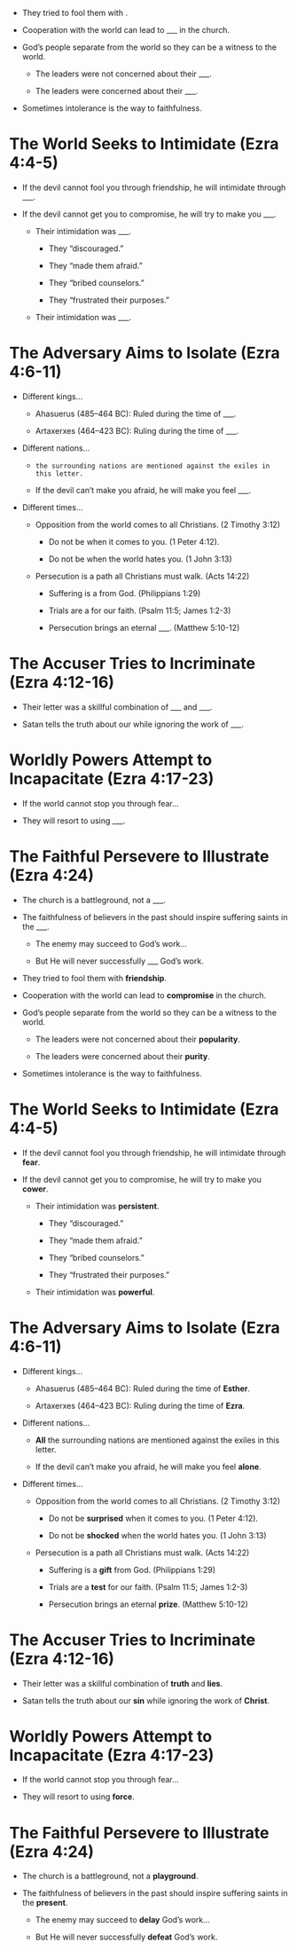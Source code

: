 * They tried to fool them with 	.

* Cooperation with the world can lead to \_\_\_	in the church.

* God’s people separate from the world so they can be a witness to the world.

  * The leaders were not concerned about their	\_\_\_.

  * The leaders were concerned about their \_\_\_.

* Sometimes intolerance is the way to faithfulness.

# **The World Seeks to Intimidate (Ezra 4:4-5)**

* If the devil cannot fool you through friendship, he will intimidate through \_\_\_.

* If the devil cannot get you to compromise, he will try to make you \_\_\_.

  * Their intimidation was \_\_\_.

    * They “discouraged.”

    * They “made them afraid.”

    * They “bribed counselors.”

    * They “frustrated their purposes.”

  * Their intimidation was \_\_\_.

# **The Adversary Aims to Isolate (Ezra 4:6-11)**

* Different kings…

  * Ahasuerus (485–464 BC): Ruled during the time of \_\_\_.

  * Artaxerxes (464–423 BC): Ruling during the time of \_\_\_.

* Different nations…

  * 	the surrounding nations are mentioned against the exiles in this letter.

  * If the devil can’t make you afraid, he will make you feel \_\_\_.

* Different times…

  * Opposition from the world comes to all Christians. (2 Timothy 3:12)

    * Do not be 	when it comes to you. (1 Peter 4:12).

    * Do not be 	when the world hates you. (1 John 3:13)

  * Persecution is a path all Christians must walk. (Acts 14:22)

    * Suffering is a 	from God. (Philippians 1:29)

    * Trials are a 	for our faith. (Psalm 11:5; James 1:2-3)

    * Persecution brings an eternal \_\_\_. (Matthew 5:10-12)

# **The Accuser Tries to Incriminate (Ezra 4:12-16)**

* Their letter was a skillful combination of \_\_\_ and \_\_\_.

* Satan tells the truth about our 	while ignoring the work of \_\_\_.

# **Worldly Powers Attempt to Incapacitate (Ezra 4:17-23)**

* If the world cannot stop you through fear…

* They will resort to using \_\_\_.

# **The Faithful Persevere to Illustrate (Ezra 4:24)**

* The church is a battleground, not a \_\_\_.

* The faithfulness of believers in the past should inspire suffering saints in the \_\_\_.

  * The enemy may succeed to 	God’s work…

  * But He will never successfully \_\_\_	God’s work.

* They tried to fool them with **friendship**.

* Cooperation with the world can lead to **compromise** in the church.

* God’s people separate from the world so they can be a witness to the world.

  * The leaders were not concerned about their **popularity**.

  * The leaders were concerned about their **purity**.

* Sometimes intolerance is the way to faithfulness.

# **The World Seeks to Intimidate (Ezra 4:4-5)**

* If the devil cannot fool you through friendship, he will intimidate through **fear**.

* If the devil cannot get you to compromise, he will try to make you **cower**.

  * Their intimidation was **persistent**.

    * They “discouraged.”

    * They “made them afraid.”

    * They “bribed counselors.”

    * They “frustrated their purposes.”

  * Their intimidation was **powerful**.

# **The Adversary Aims to Isolate (Ezra 4:6-11)**

* Different kings…

  * Ahasuerus (485–464 BC): Ruled during the time of **Esther**.

  * Artaxerxes (464–423 BC): Ruling during the time of **Ezra**.

* Different nations…

  * **All** the surrounding nations are mentioned against the exiles in this letter.

  * If the devil can’t make you afraid, he will make you feel **alone**.

* Different times…

  * Opposition from the world comes to all Christians. (2 Timothy 3:12)

    * Do not be **surprised** when it comes to you. (1 Peter 4:12).

    * Do not be **shocked** when the world hates you. (1 John 3:13)

  * Persecution is a path all Christians must walk. (Acts 14:22)

    * Suffering is a **gift** from God. (Philippians 1:29)

    * Trials are a **test** for our faith. (Psalm 11:5; James 1:2-3)

    * Persecution brings an eternal **prize**. (Matthew 5:10-12)

# **The Accuser Tries to Incriminate (Ezra 4:12-16)**

* Their letter was a skillful combination of **truth** and **lies**.

* Satan tells the truth about our **sin** while ignoring the work of **Christ**.

# **Worldly Powers Attempt to Incapacitate (Ezra 4:17-23)**

* If the world cannot stop you through fear…

* They will resort to using **force**.

# **The Faithful Persevere to Illustrate (Ezra 4:24)**

* The church is a battleground, not a **playground**.

* The faithfulness of believers in the past should inspire suffering saints in the **present**.

  * The enemy may succeed to **delay** God’s work…

  * But He will never successfully **defeat** God’s work.
